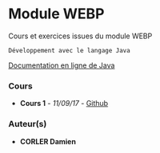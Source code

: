 # Module WEBP

Cours et exercices issues du module WEBP
```
Développement avec le langage Java
```
[Documentation en ligne de Java](https://docs.oracle.com/javase/7/docs/api/)

### Cours

* **Cours 1** - *11/09/17* - [Github](Cours/webp_110917_cours_1.md)

### Auteur(s)

* **CORLER Damien**
